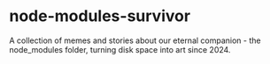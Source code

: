 # node-modules-survivor
A collection of memes and stories about our eternal companion - the node_modules folder, turning disk space into art since 2024.
